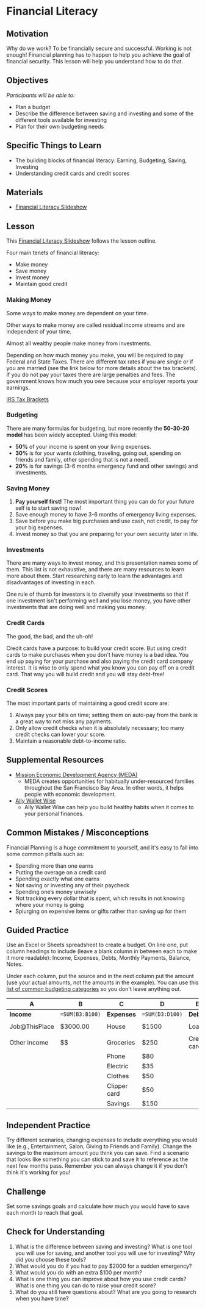 # Financial Literacy

## Motivation

Why do we work? To be financially secure and successful.
Working is not enough! Financial planning has to happen to help you achieve the goal of financial security. This lesson will help you understand how to do that.

## Objectives

_Participants will be able to:_

- Plan a budget
- Describe the difference between saving and investing and some of the different tools available for investing
- Plan for their own budgeting needs

## Specific Things to Learn

- The building blocks of financial literacy: Earning, Budgeting, Saving, Investing
- Understanding credit cards and credit scores

## Materials

- [Financial Literacy Slideshow](https://docs.google.com/presentation/d/150KD2ORxehyoOHHzF_RWj_G6wHOMqgQlTavtOFhkJ4A/edit?usp=sharing)

## Lesson

This [Financial Literacy Slideshow](https://docs.google.com/presentation/d/150KD2ORxehyoOHHzF_RWj_G6wHOMqgQlTavtOFhkJ4A/edit?usp=sharing) follows the lesson outline.

Four main tenets of financial literacy:

- Make money
- Save money
- Invest money
- Maintain good credit

### Making Money

Some ways to make money are dependent on your time.

Other ways to make money are called residual income streams and are independent of your time.

Almost all wealthy people make money from investments.

Depending on how much money you make, you will be required to pay Federal and State Taxes. There are different tax rates if you are single or if you are married (see the link below for more details about the tax brackets). If you do not pay your taxes there are large penalties and fees. The government knows how much you owe because your employer reports your earnings.

[IRS Tax Brackets](https://www.irs.com/articles/2018-federal-tax-rates-personal-exemptions-and-standard-deductions)

### Budgeting

There are many formulas for budgeting, but more recently the **50-30-20 model** has been widely accepted. Using this model:
- **50%** of your income is spent on your living expenses.
- **30%** is for your wants (clothing, traveling, going out, spending on friends and family, other spending that is not a need).
- **20%** is for savings (3-6 months emergency fund and other savings) and investments.

### Saving Money

1.  **Pay yourself first!** The most important thing you can do for your future self is to start saving now!
2.  Save enough money to have 3-6 months of emergency living expenses.
3.  Save before you make big purchases and use cash, not credit, to pay for your big expenses.
4.  Invest money so that you are preparing for your own security later in life.

### Investments

There are many ways to invest money, and this presentation names some of them. This list is not exhaustive, and there are many resources to learn more about them. Start researching early to learn the advantages and disadvantages of investing in each.

One rule of thumb for investors is to diversify your investments so that if one investment isn't performing well and you lose money, you have other investments that are doing well and making you money.

### Credit Cards

The good, the bad, and the uh-oh!

Credit cards have a purpose: to build your credit score. But using credit cards to make purchases when you don't have money is a bad idea. You end up paying for your purchase and also paying the credit card company interest. It is wise to only spend what you know you can pay off on a credit card. That way you will build credit and you will stay debt-free!

### Credit Scores

The most important parts of maintaining a good credit score are:

1.  Always pay your bills on time; setting them on auto-pay from the bank is a great way to not miss any payments.
2.  Only allow credit checks when it is absolutely necessary; too many credit checks can lower your score.
3.  Maintain a reasonable debt-to-income ratio.

## Supplemental Resources

- [Mission Economic Development Agency (MEDA)](https://medasf.org/about/)
    - MEDA creates opportunities for habitually under-resourced families throughout the San Francisco Bay Area. In other words, it helps people with economic development.
- [Ally Wallet Wise](http://www.allywalletwise.com/)
    - Ally Wallet Wise can help you build healthy habits when it comes to your personal finances.

## Common Mistakes / Misconceptions

Financial Planning is a huge commitment to yourself, and it's easy to fall into some common pitfalls such as:

- Spending more than one earns
- Putting the overage on a credit card
- Spending exactly what one earns
- Not saving or investing any of their paycheck
- Spending one’s money unwisely
- Not tracking every dollar that is spent, which results in not knowing where your money is going
- Splurging on expensive items or gifts rather than saving up for them

## Guided Practice

Use an Excel or Sheets spreadsheet to create a budget.
On line one, put column headings to include (leave a blank column in between each to make it more readable): Income, Expenses, Debts, Monthly Payments, Balance, Notes.

Under each column, put the source and in the next column put the amount (use your actual amounts, not the amounts in the example).
You can use this [list of common budgeting categories](http://www.allywalletwise.com/source/downloads/ally_WalletWise_MonthlyIncomeForm.pdf) so you don't leave anything out.

| A             | B              | C            | D              | E           | F              | G                   |
|---------------| -------------- | ------------ | -------------- | ----------- | -------------- | ------------------- |
| **Income**    | `=SUM(B3:B100)` | **Expenses** | `=SUM(D3:D100)` | **Debt**    | `=SUM(F3:F100)` | **Balance**         |
| Job@ThisPlace | \$3000.00      | House        | \$1500         | Loan        | \$175          | `=B2-D2-F2`         |
| Other income  | \$\$           | Groceries    | \$250          | Credit card | \$30           |                     |
|               |                | Phone        | \$80           |             |                |                     |
|               |                | Electric     | \$35           |             |                |                     |
|               |                | Clothes      | \$50           |             |                |                     |
|               |                | Clipper card | \$50           |             |                |                     |
|               |                | Savings      | \$150          |             |                |                     |

## Independent Practice

Try different scenarios, changing expenses to include everything you would like (e.g., Entertainment, Salon, Giving to Friends and Family). Change the savings to the maximum amount you think you can save. Find a scenario that looks like something you can stick to and save it to reference as the next few months pass. Remember you can always change it if you don't think it's working for you!

## Challenge

Set some savings goals and calculate how much you would have to save each month to reach that goal.

## Check for Understanding

1.  What is the difference between saving and investing? What is one tool you will use for saving, and another tool you will use for investing? Why did you choose these tools?
2.  What would you do if you had to pay \$2000 for a sudden emergency?
3.  What would you do with an extra \$100 per month?
4.  What is one thing you can improve about how you use credit cards? What is one thing you can do to raise your credit score?
5.  What do you still have questions about? What are you going to research when you have time?
